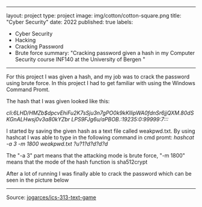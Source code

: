 
---
layout: project
type: project
image: img/cotton/cotton-square.png
title: "Cyber Security"
date: 2022
published: true
labels:
  - Cyber Security
  - Hacking
  - Cracking Password
  - Brute force
summary: "Cracking password given a hash in my Computer Security course INF140 at the University of Bergen "
---



For this project I was given a hash, and my job was to crack the password using brute force. In this project I had to get familiar with using the Windows Command Promt. 

The hash that I was given looked like this:

_cli:$6$LHD/HMZb$dpcvEhiFu2K7sSju3n7gPO0k9kKllipWA0fdnSr6jjQXM.80dSKGnALHwsj0v3a80kYZbr
LPS9FJg6u/aPBOB.:19235:0:99999:7:::_


I started by saving the given hash as a text file called weakpwd.txt. By using hashcat I was able to type in the following command in cmd promt:
_hashcat -a 3 -m 1800 weakpwd.txt ?u?1?d?d?d?d_

The "-a 3" part means that the attacking mode is brute force, "-m 1800" means that the mode of the hash function is sha512crypt

After a lot of running I was finally able to crack the password which can be seen in the picture below





</pre>

<hr>

Source: <a href="https://github.com/jogarces/ics-313-text-game"><i class="large github icon "></i>jogarces/ics-313-text-game</a>
